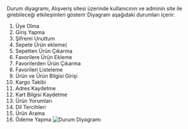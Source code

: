 
Durum diyagramı, Alışveriş sitesi üzerinde kullanıcının ve adminin site ile girebileceği etkileşimleri gösterir Diyagram aşağıdaki durumları içerir:

1. Üye Olma
2. Giriş Yapma
3. Şifremi Unuttum
4. Sepete Ürün ekleme(
5. Sepetten Ürün Çıkarma
6. Favorilere Ürün Ekleme
7. Favorilerden Ürün Çıkarma
8. Favorileri Listeleme
9. Ürün ve Ürün Bilgisi Girişi
10. Kargo Takibi
11. Adres Kaydetme
12. Kart Bilgisi Kaydetme
13. Ürün Yorumları
14. Dil Tercihleri
15. Ürün Arama
16. Ödeme Yapma
![Durum Diyagramı](https://github.com/user-attachments/assets/8f4472f0-0bc5-48eb-abf4-6c20ed394ba9)
